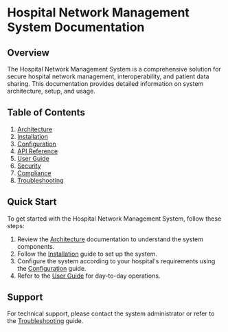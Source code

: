 # Hospital Network Management System Documentation

## Overview

The Hospital Network Management System is a comprehensive solution for secure hospital network management, interoperability, and patient data sharing. This documentation provides detailed information on system architecture, setup, and usage.

## Table of Contents

1. [Architecture](./architecture.md)
2. [Installation](./installation.md)
3. [Configuration](./configuration.md)
4. [API Reference](./api-reference.md)
5. [User Guide](./user-guide.md)
6. [Security](./security.md)
7. [Compliance](./compliance.md)
8. [Troubleshooting](./troubleshooting.md)

## Quick Start

To get started with the Hospital Network Management System, follow these steps:

1. Review the [Architecture](./architecture.md) documentation to understand the system components.
2. Follow the [Installation](./installation.md) guide to set up the system.
3. Configure the system according to your hospital's requirements using the [Configuration](./configuration.md) guide.
4. Refer to the [User Guide](./user-guide.md) for day-to-day operations.

## Support

For technical support, please contact the system administrator or refer to the [Troubleshooting](./troubleshooting.md) guide.